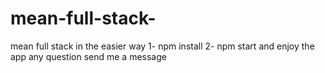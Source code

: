 # mean-full-stack-
mean full stack in the easier way 
1- npm install
2- npm start 
and enjoy the app 
any question send me a message
